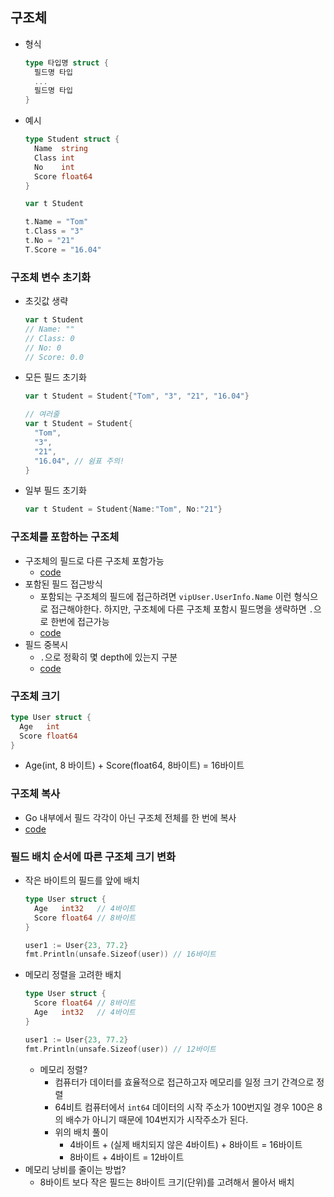 ## 구조체
- 형식
  ```Go
  type 타입명 struct {
    필드명 타입
    ...
    필드명 타입
  }
  ```

- 예시
  ```go
  type Student struct {
    Name  string
    Class int
    No    int
    Score float64
  }

  var t Student

  t.Name = "Tom"
  t.Class = "3"
  t.No = "21"
  T.Score = "16.04"
  ```

### 구조체 변수 초기화
- 초깃값 생략
  ```Go
  var t Student
  // Name: ""
  // Class: 0
  // No: 0
  // Score: 0.0
  ```
- 모든 필드 초기화
  ```go
  var t Student = Student{"Tom", "3", "21", "16.04"}

  // 여러줄
  var t Student = Student{
    "Tom",
    "3",
    "21",
    "16.04", // 쉼표 주의!
  }
  ```
- 일부 필드 초기화
  ```go
  var t Student = Student{Name:"Tom", No:"21"}
  ```

### 구조체를 포함하는 구조체
- 구조체의 필드로 다른 구조체 포함가능
  - [code](./struct_in_struct.go)
- 포함된 필드 접근방식
  - 포함되는 구조체의 필드에 접근하려면 `vipUser.UserInfo.Name` 이런 형식으로 접근해야한다. 하지만, 구조체에 다른 구조체 포함시 필드명을 생략하면 `.`으로 한번에 접근가능
  - [code](./access_include_field.go)
- 필드 중복시
  - `.`으로 정확히 몇 depth에 있는지 구분
  - [code](./overlap_field.go)


### 구조체 크기
```go
type User struct {
  Age   int
  Score float64
}
```
- Age(int, 8 바이트) + Score(float64, 8바이트) = 16바이트

### 구조체 복사
- Go 내부에서 필드 각각이 아닌 구조체 전체를 한 번에 복사
- [code](./copy_structure.go)

### 필드 배치 순서에 따른 구조체 크기 변화
- 작은 바이트의 필드를 앞에 배치
  ```go
  type User struct {
    Age   int32   // 4바이트
    Score float64 // 8바이트
  }

  user1 := User{23, 77.2}
  fmt.Println(unsafe.Sizeof(user)) // 16바이트
  ```
- 메모리 정렬을 고려한 배치
  ```go
  type User struct {
    Score float64 // 8바이트
    Age   int32   // 4바이트
  }

  user1 := User{23, 77.2}
  fmt.Println(unsafe.Sizeof(user)) // 12바이트
  ```
  - 메모리 정렬?
    - 컴퓨터가 데이터를 효율적으로 접근하고자 메모리를 일정 크기 간격으로 정렬
    - 64비트 컴퓨터에서 `int64` 데이터의 시작 주소가 100번지일 경우 100은 8의 배수가 아니기 때문에 104번지가 시작주소가 된다.
    - 위의 배치 풀이
      - 4바이트 + (실제 배치되지 않은 4바이트) + 8바이트 = 16바이트
      - 8바이트 + 4바이트 = 12바이트
- 메모리 낭비를 줄이는 방법?
  - 8바이트 보다 작은 필드는 8바이트 크기(단위)를 고려해서 몰아서 배치